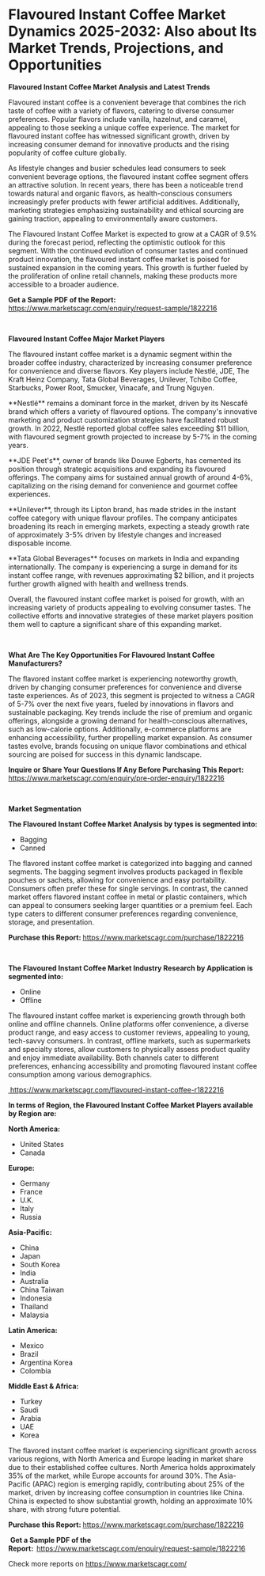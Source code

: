 <p><h1>Flavoured Instant Coffee Market Dynamics 2025-2032: Also about Its Market Trends, Projections, and Opportunities</h1></p><p><strong>Flavoured Instant Coffee Market Analysis and Latest Trends</strong></p>
<p><p>Flavoured instant coffee is a convenient beverage that combines the rich taste of coffee with a variety of flavors, catering to diverse consumer preferences. Popular flavors include vanilla, hazelnut, and caramel, appealing to those seeking a unique coffee experience. The market for flavoured instant coffee has witnessed significant growth, driven by increasing consumer demand for innovative products and the rising popularity of coffee culture globally. </p><p>As lifestyle changes and busier schedules lead consumers to seek convenient beverage options, the flavoured instant coffee segment offers an attractive solution. In recent years, there has been a noticeable trend towards natural and organic flavors, as health-conscious consumers increasingly prefer products with fewer artificial additives. Additionally, marketing strategies emphasizing sustainability and ethical sourcing are gaining traction, appealing to environmentally aware customers.</p><p>The Flavoured Instant Coffee Market is expected to grow at a CAGR of 9.5% during the forecast period, reflecting the optimistic outlook for this segment. With the continued evolution of consumer tastes and continued product innovation, the flavoured instant coffee market is poised for sustained expansion in the coming years. This growth is further fueled by the proliferation of online retail channels, making these products more accessible to a broader audience.</p></p>
<p><strong>Get a Sample PDF of the Report:&nbsp;</strong> <a href="https://www.marketscagr.com/enquiry/request-sample/1822216?utm_campaign=3550&utm_medium=2&utm_source=Github&utm_content=ia&utm_term=07042025&utm_id=flavoured-instant-coffee">https://www.marketscagr.com/enquiry/request-sample/1822216</a></p>
<p>&nbsp;</p>
<p><strong>Flavoured Instant Coffee Major Market Players</strong></p>
<p><p>The flavoured instant coffee market is a dynamic segment within the broader coffee industry, characterized by increasing consumer preference for convenience and diverse flavors. Key players include Nestlé, JDE, The Kraft Heinz Company, Tata Global Beverages, Unilever, Tchibo Coffee, Starbucks, Power Root, Smucker, Vinacafe, and Trung Nguyen.</p><p>**Nestlé** remains a dominant force in the market, driven by its Nescafé brand which offers a variety of flavoured options. The company's innovative marketing and product customization strategies have facilitated robust growth. In 2022, Nestlé reported global coffee sales exceeding $11 billion, with flavoured segment growth projected to increase by 5-7% in the coming years.</p><p>**JDE Peet's**, owner of brands like Douwe Egberts, has cemented its position through strategic acquisitions and expanding its flavoured offerings. The company aims for sustained annual growth of around 4-6%, capitalizing on the rising demand for convenience and gourmet coffee experiences.</p><p>**Unilever**, through its Lipton brand, has made strides in the instant coffee category with unique flavour profiles. The company anticipates broadening its reach in emerging markets, expecting a steady growth rate of approximately 3-5% driven by lifestyle changes and increased disposable income.</p><p>**Tata Global Beverages** focuses on markets in India and expanding internationally. The company is experiencing a surge in demand for its instant coffee range, with revenues approximating $2 billion, and it projects further growth aligned with health and wellness trends.</p><p>Overall, the flavoured instant coffee market is poised for growth, with an increasing variety of products appealing to evolving consumer tastes. The collective efforts and innovative strategies of these market players position them well to capture a significant share of this expanding market.</p></p>
<p>&nbsp;</p>
<p><strong>What Are The Key Opportunities For Flavoured Instant Coffee Manufacturers?</strong></p>
<p><p>The flavored instant coffee market is experiencing noteworthy growth, driven by changing consumer preferences for convenience and diverse taste experiences. As of 2023, this segment is projected to witness a CAGR of 5-7% over the next five years, fueled by innovations in flavors and sustainable packaging. Key trends include the rise of premium and organic offerings, alongside a growing demand for health-conscious alternatives, such as low-calorie options. Additionally, e-commerce platforms are enhancing accessibility, further propelling market expansion. As consumer tastes evolve, brands focusing on unique flavor combinations and ethical sourcing are poised for success in this dynamic landscape.</p></p>
<p><strong>Inquire or Share Your Questions If Any Before Purchasing This Report:</strong> <a href="https://www.marketscagr.com/enquiry/pre-order-enquiry/1822216?utm_campaign=3550&utm_medium=2&utm_source=Github&utm_content=ia&utm_term=07042025&utm_id=flavoured-instant-coffee">https://www.marketscagr.com/enquiry/pre-order-enquiry/1822216</a></p>
<p>&nbsp;</p>
<p><strong>Market Segmentation</strong></p>
<p><strong>The Flavoured Instant Coffee Market Analysis by types is segmented into:</strong></p>
<p><ul><li>Bagging</li><li>Canned</li></ul></p>
<p><p>The flavored instant coffee market is categorized into bagging and canned segments. The bagging segment involves products packaged in flexible pouches or sachets, allowing for convenience and easy portability. Consumers often prefer these for single servings. In contrast, the canned market offers flavored instant coffee in metal or plastic containers, which can appeal to consumers seeking larger quantities or a premium feel. Each type caters to different consumer preferences regarding convenience, storage, and presentation.</p></p>
<p><strong>Purchase this Report:&nbsp;</strong><a href="https://www.marketscagr.com/purchase/1822216?utm_campaign=3550&utm_medium=2&utm_source=Github&utm_content=ia&utm_term=07042025&utm_id=flavoured-instant-coffee">https://www.marketscagr.com/purchase/1822216</a></p>
<p>&nbsp;</p>
<p><strong>The Flavoured Instant Coffee Market Industry Research by Application is segmented into:</strong></p>
<p><ul><li>Online</li><li>Offline</li></ul></p>
<p><p>The flavoured instant coffee market is experiencing growth through both online and offline channels. Online platforms offer convenience, a diverse product range, and easy access to customer reviews, appealing to young, tech-savvy consumers. In contrast, offline markets, such as supermarkets and specialty stores, allow customers to physically assess product quality and enjoy immediate availability. Both channels cater to different preferences, enhancing accessibility and promoting flavoured instant coffee consumption among various demographics.</p></p>
<p><a href="https://www.marketscagr.com/flavoured-instant-coffee-r1822216?utm_campaign=3550&utm_medium=2&utm_source=Github&utm_content=ia&utm_term=07042025&utm_id=flavoured-instant-coffee">&nbsp;https://www.marketscagr.com/flavoured-instant-coffee-r1822216</a></p>
<p><strong>In terms of Region, the Flavoured Instant Coffee Market Players available by Region are:</strong></p>
<p>
    <p> <strong> North America: </strong>
        <ul>
            <li>United States</li>
            <li>Canada</li>
        </ul>
        </p> 
    <p> <strong> Europe: </strong>
        <ul>
            <li>Germany</li>
            <li>France</li>
            <li>U.K.</li>
            <li>Italy</li>
            <li>Russia</li>
        </ul>
        </p> 
    <p> <strong> Asia-Pacific: </strong>
        <ul>
            <li>China</li>
            <li>Japan</li>
            <li>South Korea</li>
            <li>India</li>
            <li>Australia</li>
            <li>China Taiwan</li>
            <li>Indonesia</li>
            <li>Thailand</li>
            <li>Malaysia</li>
        </ul>
        </p> 
    <p> <strong> Latin America: </strong>
        <ul>
            <li>Mexico</li>
            <li>Brazil</li>
            <li>Argentina Korea</li>
            <li>Colombia</li>
        </ul>
        </p> 
    <p> <strong> Middle East & Africa: </strong>
        <ul>
            <li>Turkey</li>
            <li>Saudi</li>
            <li>Arabia</li>
            <li>UAE</li>
            <li>Korea</li>
        </ul>
    </p>
    </p>
<p><p>The flavored instant coffee market is experiencing significant growth across various regions, with North America and Europe leading in market share due to their established coffee cultures. North America holds approximately 35% of the market, while Europe accounts for around 30%. The Asia-Pacific (APAC) region is emerging rapidly, contributing about 25% of the market, driven by increasing coffee consumption in countries like China. China is expected to show substantial growth, holding an approximate 10% share, with strong future potential.</p></p>
<p><strong>Purchase this Report: </strong><a href="https://www.marketscagr.com/purchase/1822216?utm_campaign=3550&utm_medium=2&utm_source=Github&utm_content=ia&utm_term=07042025&utm_id=flavoured-instant-coffee">https://www.marketscagr.com/purchase/1822216</a></p>
<p>&nbsp;<strong>Get a Sample PDF of the Report:&nbsp;&nbsp;</strong><a href="https://www.marketscagr.com/enquiry/request-sample/1822216?utm_campaign=3550&utm_medium=2&utm_source=Github&utm_content=ia&utm_term=07042025&utm_id=flavoured-instant-coffee">https://www.marketscagr.com/enquiry/request-sample/1822216</a></p>
<p><strong></strong></p>
<p>Check more reports on <a href="https://www.marketscagr.com/?utm_campaign=3550&utm_medium=2&utm_source=Github&utm_content=ia&utm_term=07042025&utm_id=flavoured-instant-coffee">https://www.marketscagr.com/</a></p>